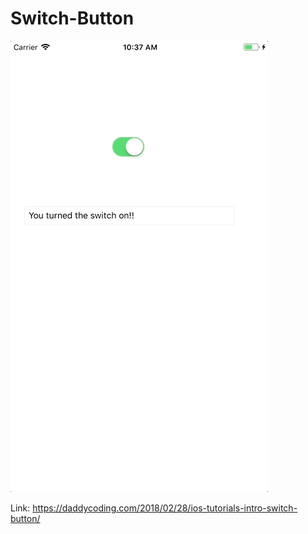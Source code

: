 # Switch-Button

![](https://github.com/zhiyao92/Switch-Button/blob/master/Mar-01-2018%2010-37-43.gif)


Link: https://daddycoding.com/2018/02/28/ios-tutorials-intro-switch-button/
